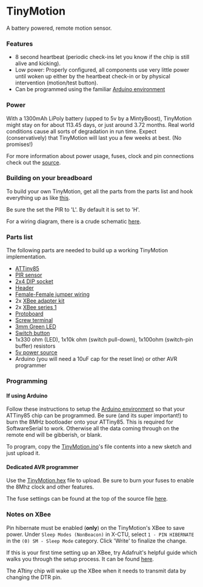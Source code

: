TinyMotion
==========

A battery powered, remote motion sensor.

### Features

* 8 second heartbeat (periodic check-ins let you know if the chip is still alive and kicking).
* Low power: Properly configured, all components use very little power until woken up either by the heartbeat check-in or by physical intervention (motion/test button).
* Can be programmed using the familiar [Arduino environment](http://hlt.media.mit.edu/?p=1695)

### Power

With a 1300mAh LiPoly battery (upped to 5v by a MintyBoost), TinyMotion might stay on
for about 113.45 days, or just around 3.72 months. Real world conditions 
cause all sorts of degradation in run time. Expect (conservatively) that TinyMotion will
last you a few weeks at best. (No promises!)

For more information about power usage, fuses, clock and pin connections check out the 
[source](https://github.com/davidk/TinyMotion/raw/master/TinyMotion.ino).

### Building on your breadboard

To build your own TinyMotion, get all the parts from the parts list and hook everything
up as like [this](https://github.com/davidk/TinyMotion/raw/master/breadboard.png).

Be sure the set the PIR to 'L'. By default it is set to 'H'.

For a wiring diagram, there is a crude schematic [here](https://github.com/davidk/TinyMotion/raw/master/schematic.png).

### Parts list

The following parts are needed to build up a working TinyMotion implementation.

* [ATTiny85](http://www.mouser.com/ProductDetail/Atmel/ATtiny85-20PU/?qs=8jWQYweyg6NCiiaOb5GI9Q%3d%3d)
* [PIR sensor](http://www.adafruit.com/products/189)
* [2x4 DIP socket](http://search.digikey.com/scripts/dksearch/dksus.dll?vendor=0&keywords=3M5461-ND)
* [Header](https://www.adafruit.com/products/400)
* [Female-Female jumper wiring](https://www.adafruit.com/products/266)
* 2x [XBee adapter kit](https://www.adafruit.com/products/126)
* 2x [XBee series 1](https://www.adafruit.com/products/128)    
* [Protoboard](https://www.adafruit.com/products/589)
* [Screw terminal](https://www.adafruit.com/products/724)
* [3mm Green LED](https://www.adafruit.com/products/779)
* [Switch button](https://www.adafruit.com/products/367)
* 1x330 ohm (LED), 1x10k ohm (switch pull-down), 1x100ohm (switch-pin buffer) resistors
* [5v power source](https://www.adafruit.com/products/14)
* Arduino (you will need a 10uF cap for the reset line) or other AVR programmer

### Programming

#### If using Arduino

Follow these instructions to setup the [Arduino environment](http://hlt.media.mit.edu/?p=1695) so that your ATTiny85 chip can be programmed. Be sure (and its super important!) to burn the 8MHz bootloader onto your ATTiny85. This is required for SoftwareSerial to work. Otherwise all the data coming through on the remote end will be gibberish, or blank.

To program, copy the [TinyMotion.ino](https://github.com/davidk/TinyMotion/raw/master/TinyMotion.ino)'s file contents into a new sketch and just upload it.

#### Dedicated AVR programmer

Use the [TinyMotion.hex](https://github.com/davidk/TinyMotion/raw/master/TinyMotion.hex) file to upload. Be sure to burn your fuses to enable the 8Mhz clock and other features. 

The fuse settings can be found at the top of the source file [here](https://github.com/davidk/TinyMotion/raw/master/TinyMotion.ino).

### Notes on XBee

Pin hibernate must be enabled (**only**) on the TinyMotion's XBee to save power. 
Under `Sleep Modes (NonBeacon)` in X-CTU, select `1 - PIN HIBERNATE` in 
the `(0) SM - Sleep Mode` category. Click 'Write' to finalize the change.

If this is your first time setting up an XBee, try Adafruit's helpful guide 
which walks you through the setup process. It can be found [here](http://www.ladyada.net/make/xbee/configure.html).

The ATtiny chip will wake up the XBee when it needs to transmit data by changing the DTR pin.
